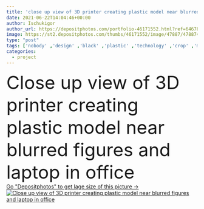 ```yaml
---
title: 'close up view of 3D printer creating plastic model near blurred figures and laptop in office'
date: 2021-06-22T14:04:46+00:00
author: Ischukigor
author_url: https://depositphotos.com/portfolio-46171552.html?ref=64678756
image: https://st2.depositphotos.com/thumbs/46171552/image/47887/478874416/api_thumb_450.jpg?forcejpeg=true
type: "post"
tags: ['nobody' ,'design' ,'black' ,'plastic' ,'technology' ,'crop' ,'machine' ,'create' ,'blur' ,'office' ,'figure' ,'beige' ,'electronic' ,'work' ,'indoors' ,'project' ,'print' ,'production' ,'manufacture' ,'partial' ,'prototype' ,'triangles' ,'copy space' ,'close up' ,'no people' ,'3D printer' ,'printed model' ]
categories: 
  - project
---
```

<div aling="center">
            <font size="60"> Close up view of 3D printer creating plastic model near blurred figures and laptop in office</font>   
</div>
<div>
    <a href='https://st2.depositphotos.com/thumbs/46171552/image/47887/478874416/api_thumb_450.jpg?forcejpeg=true?ref=64678756' target=_blank > Go "Depositphotos" to get lage size of this picture ->
        <img href='https://st2.depositphotos.com/thumbs/46171552/image/47887/478874416/api_thumb_450.jpg?forcejpeg=true?ref=64678756' src='https://st2.depositphotos.com/46171552/47887/i/950/depositphotos_478874416-stock-photo-close-view-printer-creating-plastic.jpg?forcejpeg=true' alt='Close up view of 3D printer creating plastic model near blurred figures and laptop in office' >
    </a>
</div>
